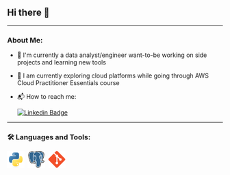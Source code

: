 ## Hi there 👋

<!--
**adavidschmidt/adavidschmidt** is a ✨ _special_ ✨ repository because its `README.md` (this file) appears on your GitHub profile.

Here are some ideas to get you started:

- 🔭 I’m currently working on ...
- 🌱 I’m currently learning ...
- 👯 I’m looking to collaborate on ...
- 🤔 I’m looking for help with ...
- 💬 Ask me about ...
- 📫 How to reach me: ...
- 😄 Pronouns: ...
- ⚡ Fun fact: ...
-->
---

### About Me:

- 🔭 I'm currently a data analyst/engineer want-to-be working on side projects and learning new tools
  
- 🌱 I am currently exploring cloud platforms while going through AWS Cloud Practitioner Essentials course
  
- 📬 How to reach me:

  [![Linkedin Badge](https://img.shields.io/badge/-andrew-blue?style=flat-square&logo=Linkedin&logoColor=white&link=https://www.linkedin.com/in/adsch/)](https://www.linkedin.com/in/adsch/)

---

### 🛠️ Languages and Tools:

<div>
  <img src="https://github.com/devicons/devicon/blob/master/icons/python/python-original.svg" title="Python" width="40" height="40"/>&nbsp;
  <img src="https://github.com/devicons/devicon/blob/master/icons/postgresql/postgresql-original.svg" title="PostgreSQL" width="40" height="40"/>&nbsp;
  <img src="https://github.com/devicons/devicon/blob/master/icons/git/git-original.svg" title="Git" width="40" height="40"/>
</div>

